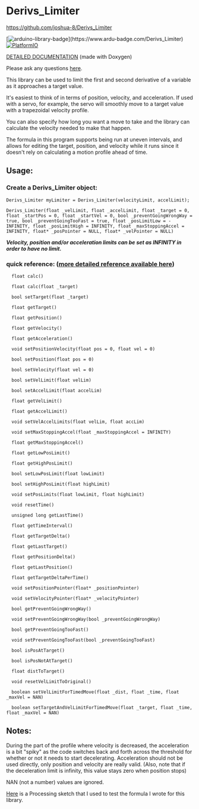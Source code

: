 # Derivs_Limiter

https://github.com/joshua-8/Derivs_Limiter

[![arduino-library-badge](https://www.ardu-badge.com/badge/Derivs_Limiter.svg?)](https://www.ardu-badge.com/Derivs_Limiter)
[![PlatformIO](https://badges.registry.platformio.org/packages/joshua1024/library/Derivs_Limiter.svg)](https://registry.platformio.org/libraries/joshua1024/Derivs_Limiter)

[DETAILED DOCUMENTATION](https://joshua-8.github.io/Derivs_Limiter/class_derivs___limiter.html) (made with Doxygen)

Please ask any questions [here](https://github.com/joshua-8/Derivs_Limiter/discussions).

This library can be used to limit the first and second derivative of a variable as it approaches a target value.

It's easiest to think of in terms of position, velocity, and acceleration. 
If used with a servo, for example, the servo will smoothly move to a target value with a trapezoidal velocity profile.

You can also specify how long you want a move to take and the library can calculate the velocity needed to make that happen.

The formula in this program supports being run at uneven intervals, and allows for editing the target, position, and velocity while it runs since it doesn't rely on calculating a motion profile ahead of time.

## Usage:

### Create a Derivs_Limiter object:
`Derivs_Limiter myLimiter = Derivs_Limiter(velocityLimit, accelLimit);`

`Derivs_Limiter(float _velLimit, float _accelLimit, float _target = 0, float _startPos = 0, float _startVel = 0, bool _preventGoingWrongWay = true, bool _preventGoingTooFast = true, float _posLimitLow = -INFINITY, float _posLimitHigh = INFINITY, float _maxStoppingAccel = INFINITY, float* _posPointer = NULL, float* _velPointer = NULL)`

_**Velocity, position and/or acceleration limits can be set as INFINITY in order to have no limit.**_

### quick reference: ([more detailed reference available here](https://joshua-8.github.io/Derivs_Limiter/html/class_derivs___limiter.html))

  `  float calc()`  

  `  float calc(float _target)`  

  `  bool setTarget(float _target)`  

  `  float getTarget()`  

  `  float getPosition()`  

  `  float getVelocity()`  

  `  float getAcceleration()`

  `  void setPositionVelocity(float pos = 0, float vel = 0)`  

  `  bool setPosition(float pos = 0)`  

  `  bool setVelocity(float vel = 0)`  

  `  bool setVelLimit(float velLim)`  

  `  bool setAccelLimit(float accelLim)`  

  `  float getVelLimit()`  

  `  float getAccelLimit()`  

  `  void setVelAccelLimits(float velLim, float accLim)`    

  `  void setMaxStoppingAccel(float _maxStoppingAccel = INFINITY)`  

  `  float getMaxStoppingAccel()`  

  `  float getLowPosLimit()`  

  `  float getHighPosLimit()`  

  `  bool setLowPosLimit(float lowLimit)`  

  `  bool setHighPosLimit(float highLimit)`  

  `  void setPosLimits(float lowLimit, float highLimit)`  

  `  void resetTime()`  

  `  unsigned long getLastTime()`  

  `  float getTimeInterval()`  

  `  float getTargetDelta()`  

  `  float getLastTarget()`  
  
  `  float getPositionDelta()`

  `  float getLastPosition()`

  `  float getTargetDeltaPerTime()`  

  `  void setPositionPointer(float* _positionPointer)`  

  `  void setVelocityPointer(float* _velocityPointer)`  

  `  bool getPreventGoingWrongWay()`  

  `  void setPreventGoingWrongWay(bool _preventGoingWrongWay)`  

  `  bool getPreventGoingTooFast()`  

  `  void setPreventGoingTooFast(bool _preventGoingTooFast)`  

  `  bool isPosAtTarget()`  

  `  bool isPosNotAtTarget()`  

  `  float distToTarget()`  

  `  void resetVelLimitToOriginal()`

  `  boolean setVelLimitForTimedMove(float _dist, float _time, float _maxVel = NAN)`

  `  boolean setTargetAndVelLimitForTimedMove(float _target, float _time, float _maxVel = NAN)`


## Notes:

During the part of the profile where velocity is decreased, the acceleration is a bit "spiky" as the code switches back and forth across the threshold for whether or not it needs to start decelerating. Acceleration should not be used directly, only position and velocity are really valid. (Also, note that if the deceleration limit is infinity, this value stays zero when position stops)

NAN (not a number) values are ignored.

[Here](https://gist.github.com/joshua-8/3209f2f400a0e68dead911b8743fc5f0) is a Processing sketch that I used to test the formula I wrote for this library.
